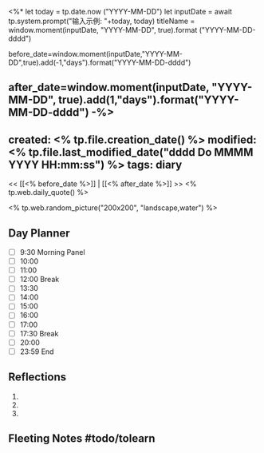 <%*
let today = tp.date.now ("YYYY-MM-DD") 
let inputDate = await tp.system.prompt("输入示例: "+today, today) 
titleName = window.moment(inputDate, "YYYY-MM-DD", true).format ("YYYY-MM-DD-dddd") 

before_date=window.moment(inputDate,"YYYY-MM-DD",true).add(-1,"days").format("YYYY-MM-DD-dddd") 

after_date=window.moment(inputDate, "YYYY-MM-DD", true).add(1,"days").format("YYYY-MM-DD-dddd") 
-%>
---
created: <% tp.file.creation_date() %>
modified: <% tp.file.last_modified_date("dddd Do MMMM YYYY HH:mm:ss") %>
tags: diary
---
<< [[<% before_date %>]] | [[<% after_date %>]] >>
<% tp.web.daily_quote() %>

<% tp.web.random_picture("200x200", "landscape,water") %>

## Day Planner
- [ ] 9:30 Morning Panel
- [ ] 10:00 
- [ ] 11:00 
- [ ] 12:00 Break
- [ ] 13:30 
- [ ] 14:00 
- [ ] 15:00 
- [ ] 16:00 
- [ ] 17:00 
- [ ] 17:30 Break
- [ ] 20:00 
- [ ] 23:59 End

## Reflections
1. 
2. 
3. 

## Fleeting Notes #todo/tolearn 

